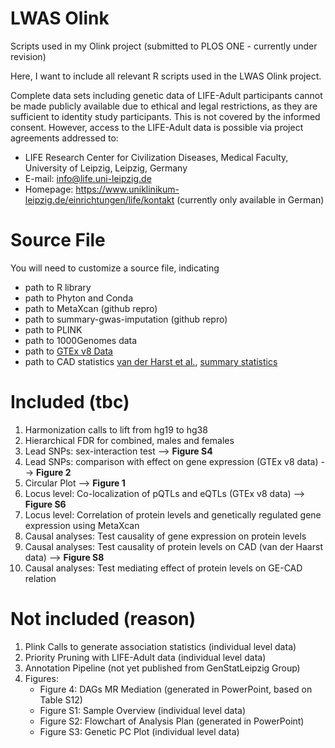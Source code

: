 # LWAS Olink

Scripts used in my Olink project (submitted to PLOS ONE - currently under revision)

Here, I want to include all relevant R scripts used in the LWAS Olink project. 

Complete data sets including genetic data of LIFE-Adult participants cannot be made publicly available due to ethical and legal restrictions, as they are sufficient to identity study participants. This is not covered by the informed consent. However, access to the LIFE-Adult data is possible via project agreements addressed to:

* LIFE Research Center for Civilization Diseases, Medical Faculty, University of Leipzig, Leipzig, Germany
* E-mail: info@life.uni-leipzig.de
* Homepage: https://www.uniklinikum-leipzig.de/einrichtungen/life/kontakt (currently only available in German)

# Source File

You will need to customize a source file, indicating

* path to R library
* path to Phyton and Conda 
* path to MetaXcan (github repro)
* path to summary-gwas-imputation (github repro)
* path to PLINK
* path to 1000Genomes data
* path to [GTEx v8 Data](https://gtexportal.org/home/protectedDataAccess)
* path to CAD statistics [van der Harst et al.](https://www.ahajournals.org/doi/10.1161/CIRCRESAHA.117.312086?url_ver=Z39.88-2003&rfr_id=ori:rid:crossref.org&rfr_dat=cr_pub%20%200pubmed), [summary statistics](https://data.mendeley.com/datasets/gbbsrpx6bs/1)

# Included (tbc)

1) Harmonization calls to lift from hg19 to hg38
2) Hierarchical FDR for combined, males and females
3) Lead SNPs: sex-interaction test --> **Figure S4**
4) Lead SNPs: comparison with effect on gene expression (GTEx v8 data) --> **Figure 2**
5) Circular Plot --> **Figure 1**
6) Locus level: Co-localization of pQTLs and eQTLs (GTEx v8 data)  --> **Figure S6**
7) Locus level: Correlation of protein levels and genetically regulated gene expression using MetaXcan
8) Causal analyses: Test causality of gene expression on protein levels
9) Causal analyses: Test causality of protein levels on CAD (van der Haarst data) --> **Figure S8**
10) Causal analyses: Test mediating effect of protein levels on GE-CAD relation

# Not included (reason)

1) Plink Calls to generate association statistics (individual level data)
2) Priority Pruning with LIFE-Adult data (individual level data)
3) Annotation Pipeline (not yet published from GenStatLeipzig Group)
4) Figures:
    * Figure 4: DAGs MR Mediation (generated in PowerPoint, based on Table S12)
    * Figure S1: Sample Overview (individual level data)
    * Figure S2: Flowchart of Analysis Plan (generated in PowerPoint)
    * Figure S3: Genetic PC Plot (individual level data)
    
